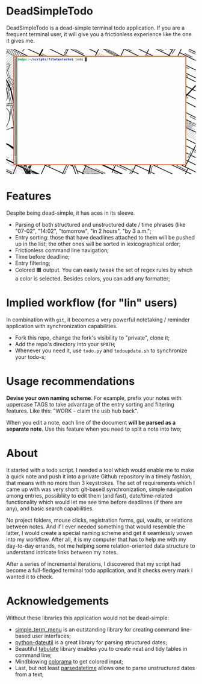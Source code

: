 # DeadSimpleTodo

DeadSimpleTodo is a dead-simple terminal todo application. If you are a frequent terminal user, it will give you a frictionless experience like the one it gives me.

![Demo](res/demo.gif)

# Features

Despite being dead-simple, it has aces in its sleeve.

- Parsing of both structured and unstructured date / time phrases (like "07-02", "14:02", "tomorrow", "in 2 hours", "by 3 a.m.";
- Entry sorting: those that have deadlines attached to them will be pushed up in the list; the other ones will be sorted in lexicographical order;
- Frictionless command line navigation;
- Time before deadline;
- Entry filtering;
- Colored 🟧 output. You can easily tweak the set of regex rules by which a color is selected. Besides colors, you can add any formatter;

# Implied workflow (for "lin" users)

In combination with `git`, it becomes a very powerful notetaking / reminder application with synchronization capabilities.

- Fork this repo, change the fork's visibility to "private", clone it;
- Add the repo's directory into your `$PATH`;
- Whenever you need it, use `todo.py` and `todoupdate.sh` to synchronize your todo-s;


# Usage recommendations

**Devise your own naming scheme**. For example, prefix your notes with uppercase TAGS to take advantage of the entry sorting and filtering features. Like this: "WORK - claim the usb hub back".

When you edit a note, each line of the document **will be parsed as a separate note**. Use this feature when you need to split a note into two;

# About

It started with a todo script.
I needed a tool which would enable me to make a quick note and push it into a private Github repository in a timely fashion, that means with no more than 3 keystrokes.
The set of requirements which I came up with was very short: git-based synchronization, simple navigation among entries, possibliity to edit them (and fast), date/time-related functionality which would let me see time before deadlines (if there are any), and basic search capabilities.

No project folders, mouse clicks, registration forms, gui, vaults, or relations between notes.
And if I ever needed something that would resemble the latter, I would create a special naming scheme and get it seamlessly vowen into my workflow.
After all, it is my computer that has to help me with my day-to-day errands, not me helping some relation-oriented data structure to understand intricate links between my notes.

After a series of incremental iterations, I discovered that my script had become a full-fledged terminal todo application, and it checks every mark I wanted it to check.

# Acknowledgements

Without these libraries this application would not be dead-simple:

- [simple_term_menu](https://pypi.org/project/simple-term-menu/) is an outstanding library for creating command line-based user interfaces;
- [python-dateutil](https://pypi.org/project/python-dateutil/) is a great library for parsing structured dates;
- Beautiful [tabulate](https://pypi.org/project/tabulate/) library enables you to create neat and tidy tables in command line;
- Mindblowing [colorama](https://pypi.org/project/colorama/) to get colored input;
- Last, but not least [parsedatetime](https://pypi.org/project/parsedatetime/) allows one to parse unstructured dates from a text;
